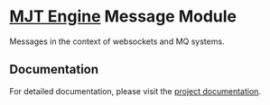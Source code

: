 # [MJT Engine](https://github.com/mjt-engine) Message Module

Messages in the context of websockets and MQ systems.

## Documentation

For detailed documentation, please visit the [project documentation](https://mjt-engine.github.io/message/).